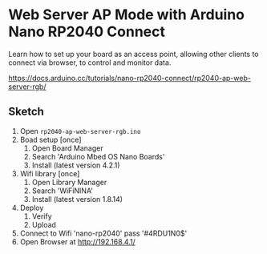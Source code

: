 # Web Server AP Mode with Arduino Nano RP2040 Connect

Learn how to set up your board as an access point, allowing other clients to connect via browser, to control and monitor data.

<https://docs.arduino.cc/tutorials/nano-rp2040-connect/rp2040-ap-web-server-rgb/>

## Sketch

1. Open `rp2040-ap-web-server-rgb.ino`
2. Boad setup [once]
    1. Open Board Manager
    2. Search 'Arduino Mbed OS Nano Boards'
    3. Install (latest version 4.2.1)
3. Wifi library [once]
    1. Open Library Manager
    2. Search 'WiFiNINA'
    3. Install (latest version 1.8.14)
4. Deploy
    1. Verify
    2. Upload
5. Connect to Wifi 'nano-rp2040' pass '#4RDU1N0$'
6. Open Browser at <http://192.168.4.1/>
